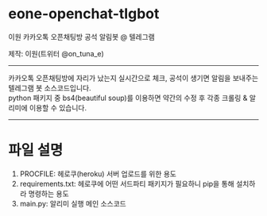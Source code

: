 # eone-openchat-tlgbot
이원 카카오톡 오픈채팅방 공석 알림봇 @ 텔레그램

제작: 이원(트위터 @on_tuna_e)



-------



카카오톡 오픈채팅방에 자리가 났는지 실시간으로 체크, 공석이 생기면 알림을 보내주는 텔레그램 봇 소스코드입니다.  
python 패키지 중 bs4(beautiful soup)를 이용하면 약간의 수정 후 각종 크롤링 & 알리미에 이용할 수 있습니다.  



------



# 파일 설명
1. PROCFILE: 헤로쿠(heroku) 서버 업로드를 위한 용도
2. requirements.txt: 헤로쿠에 어떤 서드파티 패키지가 필요하니 pip을 통해 설치하라 명령하는 용도
3. main.py: 알리미 실행 메인 소스코드

